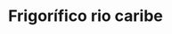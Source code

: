 ---
title: "Frigorífico rio caribe"
url: /puerto-la-cruz/frigorifico-rio-caribe/
shop: Metzgerei
---